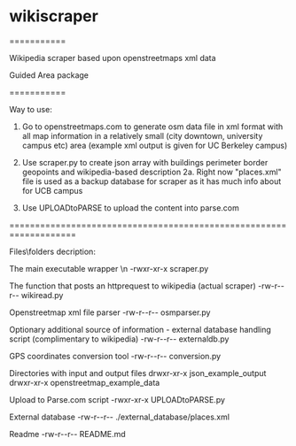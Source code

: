 # wikiscraper

===========

Wikipedia scraper based upon openstreetmaps xml data

Guided Area package

===========

Way to use:

1. Go to openstreetmaps.com to generate osm data file in xml format with all map information in a relatively small (city downtown, university campus etc) area (example xml output is given for UC Berkeley campus)

2. Use scraper.py to create json array with buildings perimeter border geopoints and wikipedia-based description
2a. Right now "places.xml" file is used as a backup database for scraper as it has much info about for UCB campus

3. Use UPLOADtoPARSE to upload the content into parse.com


===================================================================

Files\folders decription:

The main executable wrapper \n
-rwxr-xr-x  scraper.py 

The function that posts an httprequest to wikipedia (actual scraper)
-rw-r--r--  wikiread.py

Openstreetmap xml file parser
-rw-r--r--  osmparser.py

Optionary additional source of information - external database handling script (complimentary to wikipedia)
-rw-r--r--  externaldb.py

GPS coordinates conversion tool
-rw-r--r--  conversion.py

Directories with input and output files
drwxr-xr-x  json_example_output
drwxr-xr-x  openstreetmap_example_data

Upload to Parse.com script
-rwxr-xr-x  UPLOADtoPARSE.py

External database
-rw-r--r--  ./external_database/places.xml

Readme
-rw-r--r--  README.md

